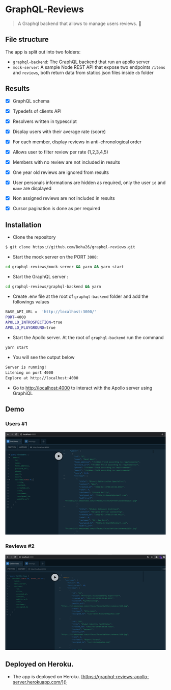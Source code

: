 # GraphQL-Reviews

> A Graphql backend that allows to manage users reviews. 🚀

## File structure

The app is split out into two folders:
- `graphql-backend`: The GraphQL backend that run an apollo server 
- `mock-server`: A sample Node REST API that expose two endpoints `/items` and `reviews`, both return data from statics json files inside `db` folder
 
 ## Results
- [x] GraphQL schema
- [x] Typedefs of clients API
- [x] Resolvers written in typescript
- [x] Display users with their average rate (score)
- [x] For each member, display reviews in anti-chronological order
- [x] Allows user to filter review per rate (1,2,3,4,5)
- [x] Members with no review are not included in results
- [x] One year old reviews are ignored from results 
- [x] User personals informations are hidden as required, only the user `id` and `name` are displayed 
- [x] Non assigned reviews are not included in results
- [x] Cursor pagination is done as per required


## Installation

 - Clone the repository
 ```bash
 $ git clone https://github.com/Doha26/graphql-reviews.git
 ```
 
- Start the mock server on the PORT `3000`:

```bash
cd graphql-reviews/mock-server && yarn && yarn start
```

- Start the GraphQL server :
```bash
cd graphql-reviews/graphql-backend && yarn
```

- Create .env file at the root of  `graphql-backend` folder and add the followings values
 ```bash
BASE_API_URL =  'http://localhost:3000/'
PORT=4000
APOLLO_INTROSPECTION=true
APOLLO_PLAYGROUND=true
 ```

- Start the Apollo server. At the root of `graphql-backend` run the command

```bash
yarn start
```

- You will see the output below 
```bash
Server is running!
Litening on port 4000
Explore at http://localhost:4000
 ```
- Go to [http://localhost:4000]() to interact with the Apollo server using GraphiQL  
 
 ## Demo

###  Users #1
![App-demo](./graphql-backend/src/demo/1.png)

###  Reviews #2
![App-demo](./graphql-backend/src/demo/2.png)

## Deployed on Heroku. 

- The app is deployed on Heroku.
[https://graphql-reviews-apollo-server.herokuapp.com/]()

